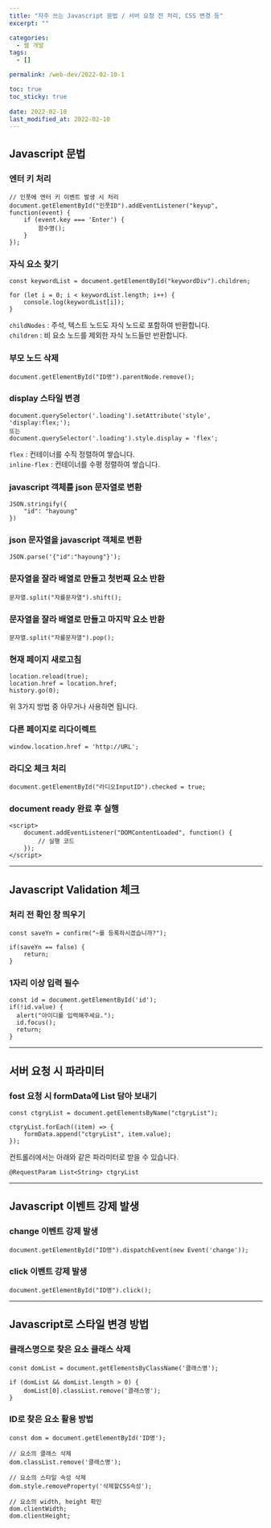 ```yaml
---
title: "자주 쓰는 Javascript 문법 / 서버 요청 전 처리, CSS 변경 등"
excerpt: ""

categories:
  - 웹 개발
tags:
  - []

permalink: /web-dev/2022-02-10-1

toc: true
toc_sticky: true
 
date: 2022-02-10
last_modified_at: 2022-02-10
---
```


## Javascript 문법

### 엔터 키 처리
```
// 인풋에 엔터 키 이벤트 발생 시 처리
document.getElementById("인풋ID").addEventListener("keyup", function(event) {
    if (event.key === 'Enter') {
        함수명();
    }
});
```

### 자식 요소 찾기
```
const keywordList = document.getElementById("keywordDiv").children;

for (let i = 0; i < keywordList.length; i++) {
    console.log(keywordList[i]);
}
```
`childNodes` : 주석, 텍스트 노드도 자식 노드로 포함하여 반환합니다.  
`children` : 비 요소 노드를 제외한 자식 노드들만 반환합니다.

### 부모 노드 삭제
```
document.getElementById("ID명").parentNode.remove();
```

### display 스타일 변경
```
document.querySelector('.loading').setAttribute('style', 'display:flex;');
또는
document.querySelector('.loading').style.display = 'flex';
```
`flex` : 컨테이너를 수직 정렬하여 쌓습니다.  
`inline-flex` : 컨테이너를 수평 정렬하여 쌓습니다.

### javascript 객체를 json 문자열로 변환
```
JSON.stringify({
    "id": "hayoung"
})
```

### json 문자열을 javascript 객체로 변환
```
JSON.parse('{"id":"hayoung"}');
```

### 문자열을 잘라 배열로 만들고 첫번째 요소 반환
```
문자열.split("자를문자열").shift();
```

### 문자열을 잘라 배열로 만들고 마지막 요소 반환
```
문자열.split("자를문자열").pop();
```

### 현재 페이지 새로고침
```
location.reload(true);
location.href = location.href;
history.go(0);
```
위 3가지 방법 중 아무거나 사용하면 됩니다.

### 다른 페이지로 리다이렉트
```
window.location.href = 'http://URL';
```

### 라디오 체크 처리
```
document.getElementById("라디오InputID").checked = true;
```

### document ready 완료 후 실행
```
<script>
	document.addEventListener("DOMContentLoaded", function() {
	    // 실행 코드
	});
</script>
```

---

## Javascript Validation 체크

### 처리 전 확인 창 띄우기
```
const saveYn = confirm("~를 등록하시겠습니까?");

if(saveYn == false) {
    return;
}
```

### 1자리 이상 입력 필수
```
const id = document.getElementById('id');
if(!id.value) {
  alert("아이디를 입력해주세요.");
  id.focus();
  return;
}
```

---

## 서버 요청 시 파라미터

### fost 요청 시 formData에 List 담아 보내기
```
const ctgryList = document.getElementsByName("ctgryList");

ctgryList.forEach((item) => {
    formData.append("ctgryList", item.value);
});
```
컨트롤러에서는 아래와 같은 파라미터로 받을 수 있습니다.
```
@RequestParam List<String> ctgryList
```

---

## Javascript 이벤트 강제 발생

### change 이벤트 강제 발생
```
document.getElementById("ID명").dispatchEvent(new Event('change'));
```

### click 이벤트 강제 발생
```
document.getElementById("ID명").click();
```

---

## Javascript로 스타일 변경 방법

### 클래스명으로 찾은 요소 클래스 삭제
```
const domList = document.getElementsByClassName('클래스명');

if (domList && domList.length > 0) {
	domList[0].classList.remove('클래스명');
}
```

### ID로 찾은 요소 활용 방법
```
const dom = document.getElementById('ID명');

// 요소의 클래스 삭제
dom.classList.remove('클래스명');

// 요소의 스타일 속성 삭제
dom.style.removeProperty('삭제할CSS속성');

// 요소의 width, height 확인
dom.clientWidth;
dom.clientHeight;
```